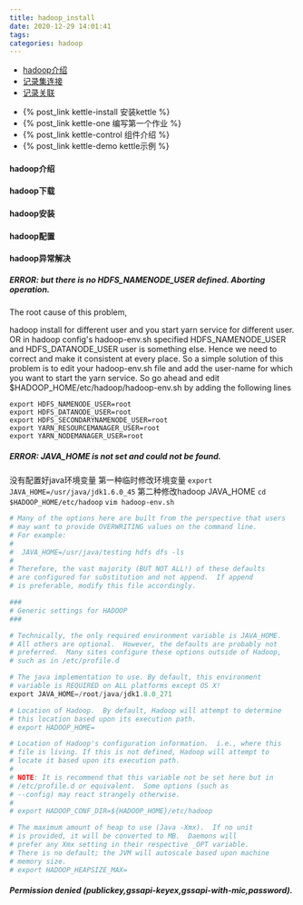 ```yaml
---
title: hadoop_install
date: 2020-12-29 14:01:41
tags:
categories: hadoop
---
```


- [hadoop介绍](#hadoop介绍)
- [记录集连接](#记录集连接)
- [记录关联](#记录关联)

* {% post_link kettle-install 安装kettle %}
* {% post_link kettle-one 编写第一个作业 %}
* {% post_link kettle-control 组件介绍 %}
* {% post_link kettle-demo kettle示例 %}

#### hadoop介绍

#### hadoop下载

#### hadoop安装

#### hadoop配置

#### hadoop异常解决

##### ERROR: but there is no HDFS_NAMENODE_USER defined. Aborting operation.
The root cause of this problem,

hadoop install for different user and you start yarn service for different user. OR
in hadoop config's hadoop-env.sh specified HDFS_NAMENODE_USER and HDFS_DATANODE_USER user is something else.
Hence we need to correct and make it consistent at every place. So a simple solution of this problem is to edit your hadoop-env.sh file and add the user-name for which you want to start the yarn service. So go ahead and edit $HADOOP_HOME/etc/hadoop/hadoop-env.sh by adding the following lines
```shell
export HDFS_NAMENODE_USER=root
export HDFS_DATANODE_USER=root
export HDFS_SECONDARYNAMENODE_USER=root
export YARN_RESOURCEMANAGER_USER=root
export YARN_NODEMANAGER_USER=root
```
##### ERROR: JAVA_HOME is not set and could not be found.
没有配置好java环境变量
第一种临时修改环境变量
`export JAVA_HOME=/usr/java/jdk1.6.0_45`
第二种修改hadoop JAVA_HOME
`cd $HADOOP_HOME/etc/hadoop`
`vim hadoop-env.sh`
```python
# Many of the options here are built from the perspective that users
# may want to provide OVERWRITING values on the command line.
# For example:
#
#  JAVA_HOME=/usr/java/testing hdfs dfs -ls
#
# Therefore, the vast majority (BUT NOT ALL!) of these defaults
# are configured for substitution and not append.  If append
# is preferable, modify this file accordingly.

###
# Generic settings for HADOOP
###

# Technically, the only required environment variable is JAVA_HOME.
# All others are optional.  However, the defaults are probably not
# preferred.  Many sites configure these options outside of Hadoop,
# such as in /etc/profile.d

# The java implementation to use. By default, this environment
# variable is REQUIRED on ALL platforms except OS X!
export JAVA_HOME=/root/java/jdk1.8.0_271

# Location of Hadoop.  By default, Hadoop will attempt to determine
# this location based upon its execution path.
# export HADOOP_HOME=

# Location of Hadoop's configuration information.  i.e., where this
# file is living. If this is not defined, Hadoop will attempt to
# locate it based upon its execution path.
#
# NOTE: It is recommend that this variable not be set here but in
# /etc/profile.d or equivalent.  Some options (such as
# --config) may react strangely otherwise.
#
# export HADOOP_CONF_DIR=${HADOOP_HOME}/etc/hadoop

# The maximum amount of heap to use (Java -Xmx).  If no unit
# is provided, it will be converted to MB.  Daemons will
# prefer any Xmx setting in their respective _OPT variable.
# There is no default; the JVM will autoscale based upon machine
# memory size.
# export HADOOP_HEAPSIZE_MAX=
```

##### Permission denied (publickey,gssapi-keyex,gssapi-with-mic,password).
